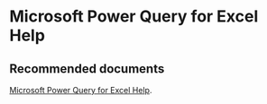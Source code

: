   <properties
	pageTitle="microsoft power query for excel help"
	description="microsoft power query for excel help"
	service="microsoft.PowerBIDedicated"
	resource="capacities"
	authors="pjfreitas"
	ms.author="pfreitas"	
	displayOrder="290"
	selfHelpType="generic"
	supportTopicIds="32628120"
	productPesIds="16334"
	cloudEnvironments="public, MoonCake, fairfax" 
	articleId="f9579b71-f638-9ab4-1fa2-93c58ac8f782"
/>

# Microsoft Power Query for Excel Help

## **Recommended documents**

[Microsoft Power Query for Excel Help](https://support.office.com/article/microsoft-power-query-for-excel-help-2b433a85-ddfb-420b-9cda-fe0e60b82a94).<br>